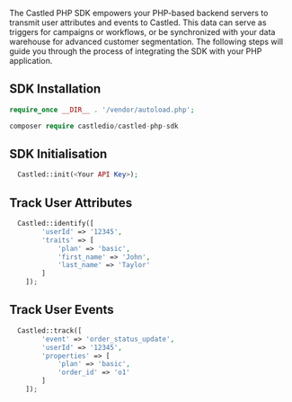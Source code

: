 The Castled PHP SDK empowers your PHP-based backend servers to transmit user attributes and events to Castled. This data can serve as triggers for campaigns or workflows, or be synchronized with your data warehouse for advanced customer segmentation. The following steps will guide you through the process of integrating the SDK with your PHP application.

## SDK Installation

```php
require_once __DIR__ . '/vendor/autoload.php';

composer require castledio/castled-php-sdk
```

## SDK Initialisation

```php
  Castled::init(<Your API Key>);
```

## Track User Attributes

```php
  Castled::identify([
        'userId' => '12345',
        'traits' => [
            'plan' => 'basic',
            'first_name' => 'John',
            'last_name' => 'Taylor'
        ]
    ]);
```

## Track User Events

```php
  Castled::track([
        'event' => 'order_status_update',
        'userId' => '12345',
        'properties' => [
            'plan' => 'basic',
            'order_id' => 'o1'
        ]
    ]);
```

